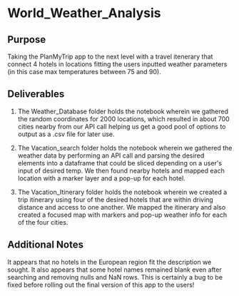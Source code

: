 # World_Weather_Analysis

## Purpose

Taking the PlanMyTrip app to the next level with a travel itenerary that connect 4 hotels in locations fitting the users inputted weather parameters (in this case max temperatures between 75 and 90).  

## Deliverables

1. The Weather_Database folder holds the notebook wherein we gathered the random coordinates for 2000 locations, which resulted in about 700 cities nearby from our API call helping us get a good pool of options to output as a .csv file for later use.

2. The Vacation_search folder holds the notebook wherein we gathered the weather data by performing an API call and parsing the desired elements into a dataframe that could be sliced depending on a user's input of desired temp.  We then found nearby hotels and mapped each location with a marker layer and a pop-up for each hotel.

3. The Vacation_Itinerary folder holds the notebook wherein we created a trip itinerary using four of the desired hotels that are within driving distance and access to one another.  We mapped the itinerary and also created a focused map with markers and pop-up weather info for each of the four cities.

## Additional Notes

It appears that no hotels in the European region fit the description we sought.  It also appears that some hotel names remained blank even after searching and removing nulls and NaN rows.  This is certainly a bug to be fixed before rolling out the final version of this app to the users!

